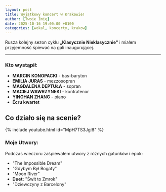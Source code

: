 ```yaml
---
layout: post
title: Wyjątkowy koncert w Krakowie!
author: [Twoje Imię]
date: 2025-10-16 19:00:00 +0100
categories: [wokal, koncerty, krakow]
---
```


Rusza kolejny sezon cyklu **„Klasycznie Nieklasycznie”** i miałem przyjemność śpiewać na gali inaugurującej.

---


### Kto wystąpił:

* **MARCIN KONOPACKI** - bas-baryton
* **EMILIA JURAS** - mezzosopran
* **MAGDALENA DEPTUŁA** - sopran
* **MACIEJ WAWRZYNEKI** - kontratenor
* **YINGHAN ZHANG** - piano
* **Écru kwartet**

## Co działo się na scenie?

{% include youtube.html id="MpH7TS3JgI8" %}
### Moje Utwory:

Podczas wieczoru zaśpiewałem utwory z różnych gatunków i epok:
* "The Impossible Dream"
* "Gdybym Był Bogaty"
* "Moon River"
* **Duet:** "Świt to Zmrok"
*  "Dziewczyny z Barcelony"
